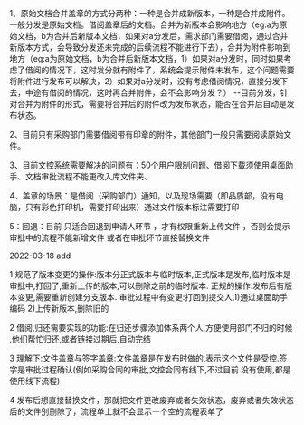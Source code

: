 1、原始文档合并盖章的方式分两种：一种是合并成新版本，一种是合并成附件。一般分发是原始文档。借阅盖章后的文档。合并为新版本会影响地方（eg:a为原始文档，b为合并后新版本文档，如果对a分发后，需求部门需要借阅，通过合并新版本方式，会导致分发还未完成的后续流程不能进行下去），合并为附件影响到地方（eg:a为原始文档，b为合并后新版本文档，1）如果对a分发时，同时如果考虑了借阅的情况下，这时发分就有附件了，系统会提示附件未发布，这个问题需要将附件进行发布可以解决，2）如果对a分发时，没有考虑借阅情况，直接分发下去，中途有借阅的情况，这时再合并附件，会不会影响分发？）
--目前分发，针对合并为附件的形式，需要将合并后的附件改为发布状态，能否在合并后自动是发布状态。

2、目前只有采购部门需要借阅带有印章的附件，其他部门一般只需要阅读原始文件。

3、目前文控系统需要解决的问题有：50个用户限制问题、借阅下载须使用桌面助手、文档审批流程不能更改入库文件夹、

4、盖章的场景：是借阅（采购部门）通知，以及现场需要（即品质部，没有电脑，只有彩色打印机，需要打印出来）通过文件版本标注需要打印

5：回退：目前 只适合回退到申请人环节 ，才有权限重新上传文件 ，否则会提示审批中的流程不能新增文件
              或者在审批环节直接替换文件

2022-03-18 add

1 规范了版本变更的操作:版本分正式版本与临时版本,正式版本是发布,临时版本是审批中,打回了,重新上传的版本,可以删除之前的临时版本.
正规的操作:发布后有版本变更,需要重新创建分支版本.
审批过程中有变更:打回到提交人,1)通过桌面助手编码 2)上传新版本,删除旧的

2 借阅,归还需要实现的功能:在归还步骤添加体系两个人,方便使用部门不归的时候 ,他们帮忙归还,或者链接过期后,自动完结

3 理解下:文件盖章与签字盖章:文件盖章是在发布时做的,表示这个文件是受控.签字是审批过程确认(例如采购合同的审批,文控合同有线下,不过目前 没有使用,都是使用线下流程)

4 发布后想直接替换文件，那就把文件更改废弃或者失效状态，废弃或者失效状态后的文件别删除了，流程单上就不会显示一个空的流程表单了